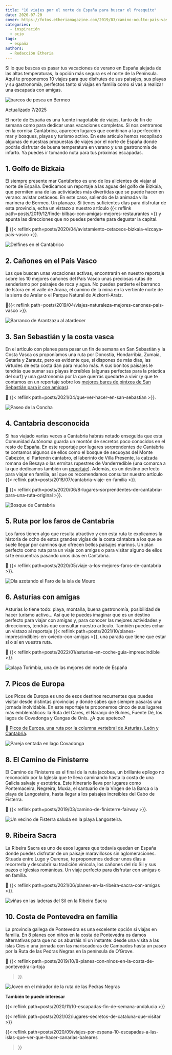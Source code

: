```yaml
---
title: "10 viajes por el norte de España para buscar el fresquito"
date: 2020-07-20
cover: https://fotos.etheriamagazine.com/2019/03/camino-oculto-pais-vasco.jpg
categories: 
  - inspiración
  - ocio
tags: 
  - españa
authors: 
  - Redacción Etheria
---
```


Si lo que buscas es pasar tus vacaciones de verano en España alejada de las altas 
temperaturas, la opción más segura es el norte de la Península. Aquí te proponemos 10 
viajes para que disfrutes de sus paisajes, sus playas y su gastronomía, perfectos tanto 
si viajas en familia como si vas a realizar una escapada con amigas. 

![barcos de pesca en Bermeo](https://fotos.etheriamagazine.com/2020/07/viaje-norte-bizkaia.jpg "Puerto de Bermeo.")

Actualizado 7/2025 

El norte de España es una fuente inagotable de viajes, tanto de fin de semana como para 
dedicar unas vacaciones completas. Si nos centramos en la cornisa Cantábrica, aparecen 
lugares que combinan a la perfección mar y bosques, playas y turismo activo. En este 
artículo hemos recopilado algunas de nuestras propuestas de viajes por el norte de 
España donde podrás disfrutar de buena temperatura en verano y una gastronomía de 
infarto. Ya puedes ir tomando nota para tus próximas escapadas. 

## 1\. Golfo de Bizkaia

El siempre presente mar Cantábrico es uno de los alicientes de viajar al norte de 
España. Dedicamos un reportaje a las aguas del golfo de Bizkaia, que permiten una de las 
actividades más divertidas que se puede hacer en verano: avistar cetáceos. En este caso, 
saliendo de la animada villa marinera de Bermeo. Un planazo. Si tienes suficientes días 
para disfrutar de esta provincia, echa un vistazo a nuestro artículo {{< reflink 
path=posts/2019/12/finde-bilbao-con-amigas-mejores-restaurantes >}} y apunta las 
direcciones que no puedes perderte para degustar la capital. 

📍 {{< reflink path=posts/2020/04/avistamiento-cetaceos-bizkaia-vizcaya-pais-vasco >}}. 

![Delfines en el Cantábrico](https://fotos.etheriamagazine.com/2020/03/viaje-mujeres-bizkaia-ver-delfines.jpg "Avistamiento de cetáceos en el golfo de Bizkaia.")

## 2\. Cañones en el País Vasco

Las que buscan unas vacaciones activas, encontrarán en nuestro reportaje sobre los 10 
mejores cañones del País Vasco unas preciosas rutas de senderismo por paisajes de roca y 
agua. No puedes perderte el barranco de Istora en el valle de Arana, el camino de la 
mina en la vertiente norte de la sierra de Aralar o el Parque Natural de Aizkorri-Aratz. 

📍{{< reflink path=posts/2019/04/viajes-naturaleza-mejores-canones-pais-vasco >}}. 

![Barranco de Arantzazu al atardecer](https://fotos.etheriamagazine.com/2019/03/camino-oculto-pais-vasco.jpg "Barranco de Arantzazu (País Vasco).")

## 3\. San Sebastián y la costa vasca

En el artículo con planes para pasar un fin de semana en San Sebastián y la Costa Vasca 
os proponíamos una ruta por Donostia, Hondarribia, Zumaia, Getaria y Zarautz, pero es 
evidente que, si dispones de más días, las virtudes de esta costa dan para mucho más. A 
sus bonitos paisajes le tendrás que sumar sus playas increíbles (algunas perfectas para 
la práctica del surf) y una gastronomía por la que querrás quedarte a vivir (y que te 
contamos en un reportaje sobre los [mejores bares de pintxos de San Sebastián para ir 
con 
amigas](http://etheriamagazine.com/2019/11/08/de-pintxos-por-san-sebastian-y-la-costa-de-guipuzcoa-escapada-con-amigas/)). 

📍 {{< reflink path=posts/2021/04/que-ver-hacer-en-san-sebastian >}}. 

![Paseo de la Concha](https://fotos.etheriamagazine.com/2018/04/San-Sebastian-paseo-de-la-Concha-Etheriamagazine-e1593857818824.jpg "Playa de la Concha en San Sebastián. © SG")

## 4\. Cantabria desconocida

Si has viajado varias veces a Cantabria habrás notado enseguida que esta Comunidad 
Autónoma guarda un montón de secretos poco conocidos en el resto de España. En este 
reportaje por lugares sorprendentes de Cantabria te contamos algunos de ellos como el 
bosque de secuoyas del Monte Cabezón, el Partenón cántabro, el laberinto de Villa 
Presente, la calzada romana de Besaya o las ermitas rupestres de Vanderredible (una 
comarca a la que dedicamos también un 
[reportaje](http://etheriamagazine.com/2019/08/26/que-ver-valderredible-cantabria/)). 
Además, es un destino perfecto para viajar en familia, así que os recomendamos consultar 
nuestro artículo {{< reflink path=posts/2018/07/cantabria-viaje-en-familia >}}. 

📍 {{< reflink 
path=posts/2020/06/8-lugares-sorprendentes-de-cantabria-para-una-ruta-original >}}. 

![Bosque de Cantabria](https://fotos.etheriamagazine.com/2020/06/viaje-bosque-secuoyas-cantabria.jpg "Paseando en el bosque de secuoyas de Cantabria. © Alfredo G. Reyes")

## 5\. Ruta por los faros de Cantabria

Los faros tienen algo que resulta atractivo y con esta ruta te explicamos la historia de 
ocho de estos grandes vigías de la costa cántabra a los que se suele llegar por caminos 
que ofrecen bellos paisajes marinos. Un plan perfecto como ruta para un viaje con amigas 
o para visitar alguno de ellos si te encuentras pasando unos días en Cantabria. 

📍 {{< reflink path=posts/2020/05/viaje-a-los-mejores-faros-de-cantabria >}}. 

![Ola azotando el Faro de la isla de Mouro](https://fotos.etheriamagazine.com/2020/04/faros-cantabria-isla-mouro.jpg "Faro de la isla de Mouro (Santander, Cantabria).")

## 6\. Asturias con amigas

Asturias lo tiene todo: playa, montaña, buena gastronomía, posibilidad de hacer turismo 
activo... Así que te puedes imaginar que es un destino perfecto para viajar con amigas 
y, para conocer las mejores actividades y direcciones, tendrás que consultar nuestro 
artículo. También puedes echar un vistazo al reportaje {{< reflink 
path=posts/2021/10/planes-imprescindibles-en-oviedo-con-amigas >}}, una parada que tiene 
que estar sí o sí en vuestra ruta. 

📍 {{< reflink path=posts/2022/01/asturias-en-coche-guia-imprescindible >}}. 

![playa Torimbia, una de las mejores del norte de España](https://fotos.etheriamagazine.com/2020/07/Asturias-playa-Torimbia.jpg "Panorámica de la playa de Torimbia. © Yolanda Cardo")

## 7\. Picos de Europa

Los Picos de Europa es uno de esos destinos recurrentes que puedes visitar desde 
distintas provincias y donde sabes que siempre pasarás una jornada inolvidable. En este 
reportaje te proponemos cinco de sus lugares más emblemáticos: la Ruta del Cares, el 
Naranjo de Bulnes, Fuente Dé, los lagos de Covadonga y Cangas de Onís. ¿A que apetece? 

📍 [Picos de Europa, una ruta por la columna vertebral de Asturias, León y 
Cantabria](http://etheriamagazine.com/2018/10/17/picos-de-europa-ruta-por-asturias-leon-y-cantabria/). 

![Pareja sentada en lago Covadonga](https://fotos.etheriamagazine.com/2018/10/Parque-Natural-Picos-Europa.jpg "Parque Nacional Picos de Europa. ©Patronato de Turismo de Asturias.")

## 8\. El Camino de Finisterre

El Camino de Finisterre es el final de la ruta jacobea, un brillante epílogo no 
reconocido por la Iglesia que te lleva caminando hasta la costa de una Galicia salvaje y 
esotérica. Este itinerario lleva por lugares como Pontemaceira, Negreira, Muxía, el 
santuario de la Virgen de la Barca o la playa de Langosteira, hasta llegar a los 
paisajes increíbles del Cabo de Fisterra. 

📍 {{< reflink path=posts/2019/03/camino-de-finisterre-fairway >}}. 

![Un vecino de Fisterra saluda en la playa Langosteira.](https://fotos.etheriamagazine.com/2019/02/Fisterra-camino-finisterre.jpg "Un vecino de Fisterra saluda en la playa Langosteira. © K.R.")

## 9\. Ribeira Sacra

La Ribeira Sacra es uno de esos lugares que todavía quedan en España donde puedes 
disfrutar de un paisaje maravillosos sin aglomeraciones. Situada entre Lugo y Ourense, 
te proponemos dedicar unos días a recorrerla y descubrir su tradición vinícola, los 
cañones del río Sil y sus pazos e iglesias románicas. Un viaje perfecto para disfrutar 
con amigas o en familia. 

📍 {{< reflink path=posts/2021/06/planes-en-la-ribeira-sacra-con-amigas >}}. 

![viñas en las laderas del Sil en la Ribeira Sacra](https://fotos.etheriamagazine.com/2020/07/norte-ribeira-sacra.jpg "Viticultura heroica en Ribeira Sacra. © Cynthia Martín")

## 10\. Costa de Pontevedra en familia

La provincia gallega de Pontevedra es una excelente opción si viajas en familia. En 8 
planes con niños en la costa de Pontevedra os damos alternativas para que no os aburráis 
ni un instante: desde una visita a las islas Cíes o una jornada con las mariscadoras de 
Cambados hasta un paseo por la Ruta de las Pedras Negras en la península de O’Grove. 

📍 {{< reflink path=posts/2019/10/8-planes-con-ninos-en-la-costa-de-pontevedra-la-toja 
>}}. 

![Joven en el mirador de la ruta de las Pedras Negras](https://fotos.etheriamagazine.com/2019/09/ogrove-ruta-pedras-negras.jpg "Mirador en la ruta de las Pedras Negras.(Pontevedra). © SG")

**También te puede interesar** 

{{< reflink path=posts/2020/11/10-escapadas-fin-de-semana-andalucia >}} 

{{< reflink path=posts/2021/02/lugares-secretos-de-cataluna-que-visitar >}} 

{{< reflink 
path=posts/2020/09/viajes-por-espana-10-escapadas-a-las-islas-que-ver-que-hacer-canarias-baleares 
>}}
